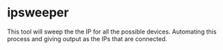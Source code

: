 # ipsweeper
This tool will sweep the the IP for all the possible devices. Automating this process and giving output as the IPs that are connected.
